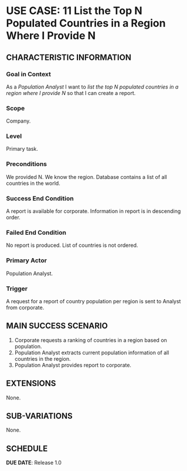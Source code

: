 # USE CASE: 11 List the Top N Populated Countries in a Region Where I Provide N

## CHARACTERISTIC INFORMATION

### Goal in Context

As a *Population Analyst* I want to *list the top N populated countries in a region where I provide N* so that I can create a report.

### Scope

Company.

### Level

Primary task.

### Preconditions

We provided N. We know the region. Database contains a list of all countries in the world.

### Success End Condition

A report is available for corporate. Information in report is in descending order.

### Failed End Condition

No report is produced. List of countries is not ordered.

### Primary Actor

Population Analyst.

### Trigger

A request for a report of country population per region is sent to Analyst from corporate.

## MAIN SUCCESS SCENARIO

1. Corporate requests a ranking of countries in a region based on population.
2. Population Analyst extracts current population information of all countries in the region.
3. Population Analyst provides report to corporate.

## EXTENSIONS

None.

## SUB-VARIATIONS

None.

## SCHEDULE

**DUE DATE**: Release 1.0
